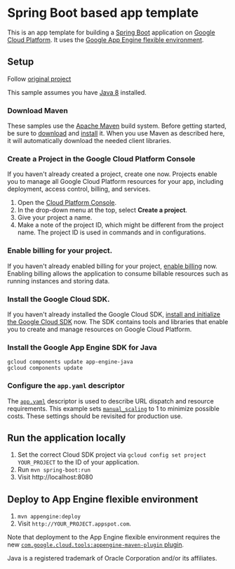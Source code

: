 # Spring Boot based app template

This is an app template for building a [Spring Boot][spring-boot] application on [Google
Cloud Platform][cloud-java]. It uses the [Google App Engine flexible
environment][App Engine-flexible].

[App Engine-flexible]: https://cloud.google.com/appengine/docs/flexible/
[cloud-java]: https://cloud.google.com/java/
[spring-boot]: http://projects.spring.io/spring-boot/


## Setup

Follow [original project][original-project]

[original-project]: https://github.com/GoogleCloudPlatform/getting-started-java/tree/master/helloworld-springboot

This sample assumes you have [Java 8][java8] installed.

[java8]: http://www.oracle.com/technetwork/java/javase/downloads/

### Download Maven

These samples use the [Apache Maven][maven] build system. Before getting
started, be sure to [download][maven-download] and [install][maven-install] it.
When you use Maven as described here, it will automatically download the needed
client libraries.

[maven]: https://maven.apache.org
[maven-download]: https://maven.apache.org/download.cgi
[maven-install]: https://maven.apache.org/install.html

### Create a Project in the Google Cloud Platform Console

If you haven't already created a project, create one now. Projects enable you to
manage all Google Cloud Platform resources for your app, including deployment,
access control, billing, and services.

1. Open the [Cloud Platform Console][cloud-console].
1. In the drop-down menu at the top, select **Create a project**.
1. Give your project a name.
1. Make a note of the project ID, which might be different from the project
   name. The project ID is used in commands and in configurations.

[cloud-console]: https://console.cloud.google.com/

### Enable billing for your project.

If you haven't already enabled billing for your project, [enable
billing][enable-billing] now.  Enabling billing allows the application to
consume billable resources such as running instances and storing data.

[enable-billing]: https://console.cloud.google.com/project/_/settings

### Install the Google Cloud SDK.

If you haven't already installed the Google Cloud SDK, [install and initialize
the Google Cloud SDK][cloud-sdk] now. The SDK contains tools and libraries that
enable you to create and manage resources on Google Cloud Platform.

[cloud-sdk]: https://cloud.google.com/sdk/

### Install the Google App Engine SDK for Java


```
gcloud components update app-engine-java
gcloud components update
```

### Configure the `app.yaml` descriptor

The [`app.yaml`][app-yaml] descriptor is used to describe URL
dispatch and resource requirements.  This example sets
[`manual_scaling`][manual-scaling] to 1 to minimize possible costs.
These settings should be revisited for production use.

[app-yaml]: https://cloud.google.com/appengine/docs/flexible/java/configuring-your-app-with-app-yaml
[manual-scaling]: https://cloud.google.com/appengine/docs/flexible/java/configuring-your-app-with-app-yaml#manual-scaling

## Run the application locally

1. Set the correct Cloud SDK project via `gcloud config set project
   YOUR_PROJECT` to the ID of your application.
1. Run `mvn spring-boot:run`
1. Visit http://localhost:8080


## Deploy to App Engine flexible environment

1. `mvn appengine:deploy`
1. Visit `http://YOUR_PROJECT.appspot.com`.

Note that deployment to the App Engine flexible environment requires the new
[`com.google.cloud.tools:appengine-maven-plugin` plugin][new-maven-plugin].

[new-maven-plugin]: https://cloud.google.com/appengine/docs/flexible/java/using-maven

Java is a registered trademark of Oracle Corporation and/or its affiliates.

